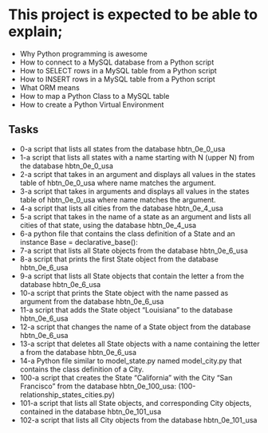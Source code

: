 # This project is expected to be able to explain;

* Why Python programming is awesome
* How to connect to a MySQL database from a Python script
* How to SELECT rows in a MySQL table from a Python script
* How to INSERT rows in a MySQL table from a Python script
* What ORM means
* How to map a Python Class to a MySQL table
* How to create a Python Virtual Environment

## Tasks

* 0-a script that lists all states from the database hbtn_0e_0_usa
* 1-a script that lists all states with a name starting with N (upper N) from the database hbtn_0e_0_usa
* 2-a script that takes in an argument and displays all values in the states table of hbtn_0e_0_usa where name matches the argument.
* 3-a script that takes in arguments and displays all values in the states table of hbtn_0e_0_usa where name matches the argument.
* 4-a script that lists all cities from the database hbtn_0e_4_usa
* 5-a script that takes in the name of a state as an argument and lists all cities of that state, using the database hbtn_0e_4_usa
* 6-a python file that contains the class definition of a State and an instance Base = declarative_base():
* 7-a script that lists all State objects from the database hbtn_0e_6_usa
* 8-a script that prints the first State object from the database hbtn_0e_6_usa
* 9-a script that lists all State objects that contain the letter a from the database hbtn_0e_6_usa
* 10-a script that prints the State object with the name passed as argument from the database hbtn_0e_6_usa
* 11-a script that adds the State object “Louisiana” to the database hbtn_0e_6_usa
* 12-a script that changes the name of a State object from the database hbtn_0e_6_usa
* 13-a script that deletes all State objects with a name containing the letter a from the database hbtn_0e_6_usa
* 14-a Python file similar to model_state.py named model_city.py that contains the class definition of a City.
* 100-a script that creates the State “California” with the City “San Francisco” from the database hbtn_0e_100_usa: (100-relationship_states_cities.py)
* 101-a script that lists all State objects, and corresponding City objects, contained in the database hbtn_0e_101_usa
* 102-a script that lists all City objects from the database hbtn_0e_101_usa
